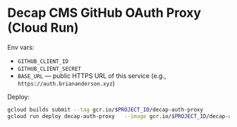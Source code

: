 # Decap CMS GitHub OAuth Proxy (Cloud Run)

Env vars:
- `GITHUB_CLIENT_ID`
- `GITHUB_CLIENT_SECRET`
- `BASE_URL` — public HTTPS URL of this service (e.g., `https://auth.briananderson.xyz`)

Deploy:
```bash
gcloud builds submit --tag gcr.io/$PROJECT_ID/decap-auth-proxy
gcloud run deploy decap-auth-proxy   --image gcr.io/$PROJECT_ID/decap-auth-proxy   --platform managed   --region us-central1   --allow-unauthenticated   --set-env-vars GITHUB_CLIENT_ID=xxx,GITHUB_CLIENT_SECRET=yyy,BASE_URL=https://YOUR_URL
```
